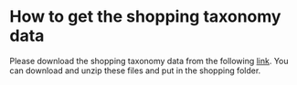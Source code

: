 # How to get the shopping taxonomy data
Please download the shopping taxonomy data from the following [link](https://drive.google.com/file/d/1NHUeFNCTFdGnmGftDKszs9TMVwYhJlvs/view?usp=drive_link).
You can download and unzip these files and put in the shopping folder.


